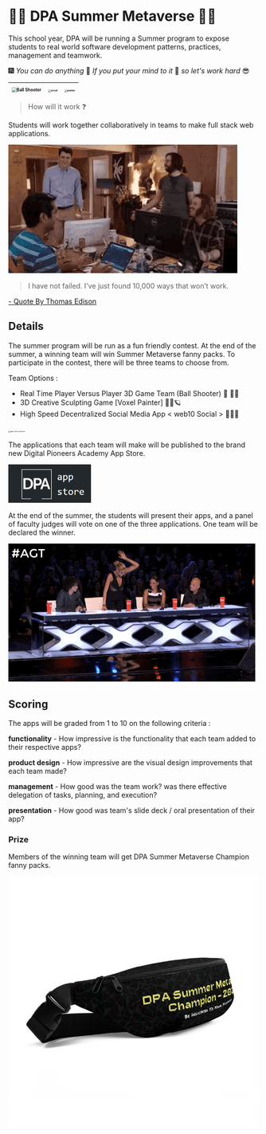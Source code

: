 # 🤖🌠 DPA Summer Metaverse 📀💯

This school year, DPA will be running a Summer program to expose students to real world software development patterns, practices, management and teamwork.

 🎆 *You can do anything* 💯 *If you put your mind to it* 📣 *so let's work hard*  😎

| <img src="gifs/ballshooter.gif" alt="Ball Shooter" style="zoom:60%;" /> | <img src="gifs/social.gif" alt="social" style="zoom: 33%;" /> | <img src="gifs/painter.gif" alt="painter" style="zoom:33%;" /> |
| ------------------------------------------------------------ | ------------------------------------------------------------ | ------------------------------------------------------------ |





> How will it work ❓

Students will work together collaboratively in teams to make full stack web applications.



<img src="gifs/teamwork.gif" alt="teamwork"  />



> I have not failed. I’ve just found 10,000 ways that won’t work.

[ - Quote By Thomas Edison ](https://blackmousedesign.com.au/2014/05/stop-procrastinating/i_have_not_failed_edison/)















## Details

The summer program will be run as a fun friendly contest. At the end of the summer, a winning team will win Summer Metaverse fanny packs. To participate in the contest, there will be three teams to choose from.

Team Options : 

* Real Time Player Versus Player 3D Game Team (Ball Shooter) 🔫 🥎🤖
* 3D Creative Sculpting Game [Voxel Painter] 🎨🎁🪐
* High Speed Decentralized Social Media App < web10 Social > 🦜💭💬

<img src="gifs/app-store-peruse.gif" alt="app-store-peruse" style="zoom: 25%;" />

The applications that each team will make will be published to the brand new Digital Pioneers Academy App Store.

<img src="gifs/DPA-app-store.png" alt="DPA-app-store" style="zoom:50%;" />

At the end of the summer, the students will present their apps, and a panel of faculty judges will vote on one of the three applications. One team will be declared the winner.

![golden buzzer](gifs/goldenbuzzer.gif)









## Scoring



The apps will be graded from 1 to 10 on the following criteria :

**functionality** - How impressive is the functionality that each team added to their respective apps?

**product design** - How impressive are the visual design improvements that each team made?

**management** - How good was the team work? was there effective delegation of tasks, planning, and execution? 

**presentation** - How good was team's slide deck / oral presentation of their app?



### Prize

Members of the winning team will get DPA Summer Metaverse Champion fanny packs.

![model-fanny](gifs/model-fanny.jpg)